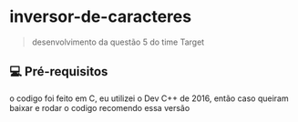 # inversor-de-caracteres

> desenvolvimento da questão 5 do time Target

## 💻 Pré-requisitos
o codigo foi feito em C, eu utilizei o Dev C++ de 2016, então caso queiram baixar e rodar o codigo recomendo essa versão
